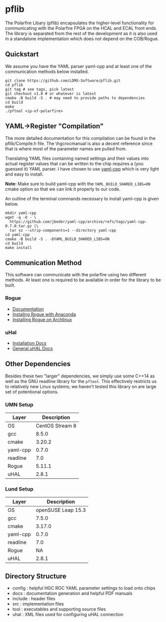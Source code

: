 # pflib

The Polarfire Libary (pflib) encapsulates the higher-level functionality for communicating with the Polarfire FPGA on the HCAL and ECAL front ends.  The library is separated from the rest of the development as it is also used in a standalone implementation which does not depend on the COB/Rogue.

## Quickstart
We assume you have the YAML parser yaml-cpp and at least one of the communication methods below installed.
```
git clone https://github.com/LDMX-Software/pflib.git
cd pflib
git tag # see tags, pick latest
git checkout v1.8 # or whatever is latest
cmake -B build -S . # may need to provide paths to dependencies
cd build
make
./pftool <ip-of-polarfire>
```

## YAML->Register "Compilation"
The more detailed documentation for this compilation can be found in the pflib/Compile.h file.
The \hgcrocmanual is also a decent reference since that is where most of the parameter names are pulled from.

Translating YAML files containing named settings and their values into actual register values that can be written to the chip requires a (you guessed it) YAML parser. I have chosen to use [yaml-cpp](https://github.com/jbeder/yaml-cpp) which is very light and easy to install.

**Note**: Make sure to build yaml-cpp with the `YAML_BUILD_SHARED_LIBS=ON` cmake option so that we can link it properly to our code.

An outline of the terminal commands necessary to install yaml-cpp is given below.

```
mkdir yaml-cpp
wget -q -O - \
  https://github.com/jbeder/yaml-cpp/archive/refs/tags/yaml-cpp-0.7.0.tar.gz |\
  tar xz --strip-components=1 --directory yaml-cpp
cd yaml-cpp
cmake -B build -S . -DYAML_BUILD_SHARED_LIBS=ON
cd build
make install
```

## Communication Method
This software can communicate with the polarfire using two different methods. At least one is required to be available in order for the library to be built.

### Rogue
 - [Documentation](https://slaclab.github.io/rogue/index.html)
 - [Installng Rogue with Anaconda](https://slaclab.github.io/rogue/installing/anaconda.html)
 - [Installing Rogue on Archlinux](https://slaclab.github.io/rogue/installing/build.html#archlinux)

### uHal
 - [Installation Docs](https://ipbus.web.cern.ch/doc/user/html/software/installation.html)
 - [General uHAL Docs](https://ipbus.web.cern.ch/doc/user/html/software/index.html)

## Other Dependencies
Besides these two "larger" dependencies, we simply use some C++14 as well as the GNU readline library for the `pftool`.
This effectively restricts us to relatively new Linux systems; we haven't tested this library on are large set of potentional options.

### UMN Setup
Layer | Description
---|---
OS | CentOS Stream 8
gcc | 8.5.0
cmake | 3.20.2
yaml-cpp | 0.7.0
readline | 7.0
Rogue | 5.11.1
uHAL | 2.8.1

### Lund Setup
Layer | Description
---|---
OS | openSUSE Leap 15.3
gcc | 7.5.0
cmake | 3.17.0
yaml-cpp | 0.7.0
readline | 7.0
Rogue | NA
uHAL | 2.8.1

## Directory Structure
- config : helpful HGC ROC YAML parameter settings to load onto chips
- docs : documentation generation and helpful PDF manuals
- include : header files
- src : implementation files
- tool : executables and supporting source files
- uhal : XML files used for configuring uHAL connection

